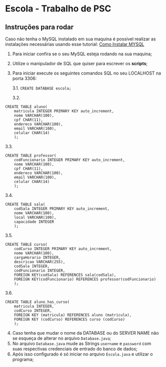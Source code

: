 # Escola - Trabalho de PSC
## Instruções para rodar

Caso não tenha o MySQL instalado em sua maquina é possível realizar as instalações necessárias usando esse tutorial: [Como Instalar MYSQL](https://www.youtube.com/watch?v=zpssr3u1EO8)

 1. Para iniciar confira se o seu MySQL esteja rodando na sua maquina;
 2. Utilize o manipulador de SQL que quiser para escrever os **scripts**;
 3. Para iniciar execute os seguintes comandos SQL no seu LOCALHOST na porta 3306:

	 3.1.  `CREATE DATABASE escola;`
	
	 3.2. 
```
CREATE TABLE aluno(
	matricula INTEGER PRIMARY KEY auto_increment, 
    nome VARCHAR(100), 
    cpf CHAR(11), 
    endereco VARCHAR(100), 
    email VARCHAR(100), 
    celular CHAR(14)
    );
```
3.3.
```
CREATE TABLE professor(
	codFuncionario INTEGER PRIMARY KEY auto_increment, 
    nome VARCHAR(100), 
    cpf CHAR(11), 
    endereco VARCHAR(100), 
    email VARCHAR(100), 
    celular CHAR(14)
    );
```
3.4.
```
CREATE TABLE sala(
	codSala INTEGER PRIMARY KEY auto_increment, 
    nome VARCHAR(100), 
    local VARCHAR(100), 
    capacidade INTEGER
	);
```
3.5.
```
CREATE TABLE curso(
	codCurso INTEGER PRIMARY KEY auto_increment, 
    nome VARCHAR(100), 
    cargaHorario INTEGER, 
    descricao VARCHAR(255),
    codSala INTEGER,
    codFuncionario INTEGER,
    FOREIGN KEY(codSala) REFERENCES sala(codSala),
    FOREIGN KEY(codFuncionario) REFERENCES professor(codFuncionario)
	);
```
3.6.
```
CREATE TABLE aluno_has_curso(
	matricula INTEGER,
    codCurso INTEGER,
    FOREIGN KEY (matricula) REFERENCES aluno (matricula),
    FOREIGN KEY (codCurso) REFERENCES curso (codCurso)
	);
```
4. Caso tenha que mudar o nome da DATABASE ou do SERVER NAME não se esqueça de alterar no arquivo `Database.java`;
5. No arquivo `Database.java` mude as Strings `username` e `password`  com suas respectivas credenciais de entrado do banco de dados;
6. Após isso configurado é só iniciar no arquivo `Escola.java` e utilizar o programa;
